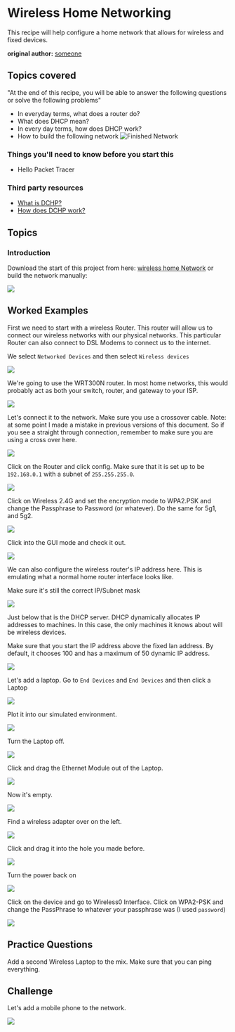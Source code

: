# Wireless Home Networking

This recipe will help configure a home network that allows for wireless and fixed devices.


**original author:** [someone](https://github.com/someone)

<!-- add a new author mark if you updated this -->

## Topics covered

"At the end of this recipe, you will be able to answer the following questions or solve the following problems"

<!-- why should people expect to be able to do or know after doing this recipe -->

* In everyday terms, what does a router do?
* What does DHCP mean?
* In every day terms, how does DHCP work?
* How to build the following network ![Finished Network](2022-08-19-10-58-45.png)

### Things you'll need to know before you start this

<!-- what should they know before learning it -->

* Hello Packet Tracer

### Third party resources

<!-- Are there other locations where they can find this information? -->

* [What is DCHP?](https://www.infoblox.com/glossary/dhcp-server/)
* [How does DCHP work?](https://www.youtube.com/watch?v=S43CFcpOZSI)

## Topics

### Introduction

<!-- Introduce the topic, what is it, how does it work, include pictures -->

Download the start of this project from here: [wireless home Network](https://github.com/carteras/IT-CBR/tree/main/cookbook/networking/packettracer/home%20wireless)
or build the network manually:

![](2022-08-19-11-12-26.png)

## Worked Examples

<!-- Provide some basic worked examples that let people follow your worked examples. If it's a library, don't forget to tell people how to install it -->

First we need to start with a wireless Router. This router will allow us to connect our wireless networks with our physical networks. This particular Router can also connect to DSL Modems to connect us to the internet.

We select `Networked Devices` and then select `Wireless devices`

![](2022-08-19-11-17-08.png)

We're going to use the WRT300N router. In most home networks, this would probably act as both your switch, router, and gateway to your ISP. 

![](2022-08-19-11-17-33.png)

Let's connect it to the network. Make sure you use a crossover cable. Note: at some point I made a mistake in previous versions of this document. So if you see a straight through connection, remember to make sure you are using a cross over here. 

![](2022-08-19-13-01-37.png)

Click on the Router and click config. Make sure that it is set up to be `192.168.0.1` with a subnet of `255.255.255.0`. 


![](2022-08-19-11-18-34.png)

Click on Wireless 2.4G and set the encryption mode to WPA2.PSK and change the Passphrase to Password (or whatever). Do the same for 5g1, and 5g2. 


![](2022-08-19-11-18-50.png)

Click into the GUI mode and check it out. 

![](2022-08-19-11-19-49.png)

We can also configure the wireless router's IP address here. This is emulating what a normal home router interface looks like. 

Make sure it's still the correct IP/Subnet mask 

![](2022-08-19-11-20-06.png)

Just below that is the DHCP server. DHCP dynamically allocates IP addresses to machines. In this case, the only machines it knows about will be wireless devices. 

Make sure that you start the IP address above the fixed lan address. By default, it chooses 100 and has a maximum of 50 dynamic IP address. 

![](2022-08-19-11-20-32.png)

Let's add a laptop. Go to `End Devices` and `End Devices` and then click a Laptop

![](2022-08-19-11-19-24.png)

Plot it into our simulated environment. 

![](2022-08-19-11-22-20.png)

Turn the Laptop off. 

![](2022-08-19-11-22-35.png)

Click and drag the Ethernet Module out of the Laptop. 

![](2022-08-19-11-22-48.png)

Now it's empty.

![](2022-08-19-11-22-56.png)

Find a wireless adapter over on the left. 

![](2022-08-19-11-27-34.png)

Click and drag it into the hole you made before. 

![](2022-08-19-11-27-49.png)

Turn the power back on

![](2022-08-19-11-28-00.png)

Click on the device and go to Wireless0 Interface. Click on WPA2-PSK and change the PassPhrase to whatever your passphrase was (I used `password`)

![](2022-08-19-11-28-22.png)




## Practice Questions

<!-- Provide some basic practice questions that let people follow your worked examples.  -->

Add a second Wireless Laptop to the mix. Make sure that you can ping everything. 

## Challenge

<!-- Make up a challenge question which asks people to use all of their knowledge they just learnt (and maybe some prior learning) to solve -->

Let's add a mobile phone to the network. 

![](2022-08-19-10-58-45.png)